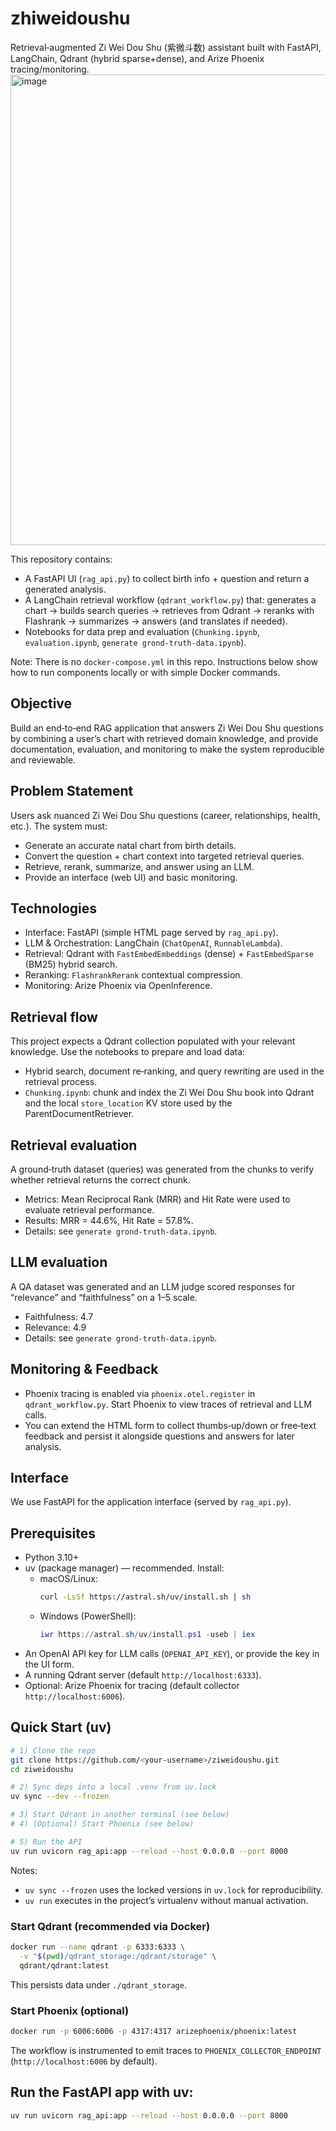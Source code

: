 # zhiweidoushu

Retrieval‑augmented Zi Wei Dou Shu (紫微斗数) assistant built with FastAPI, LangChain, Qdrant (hybrid sparse+dense), and Arize Phoenix tracing/monitoring.
<img width="1060" height="753" alt="image" src="https://github.com/user-attachments/assets/06a70640-dabe-4a04-aba5-e40c49772234" />

This repository contains:
- A FastAPI UI (`rag_api.py`) to collect birth info + question and return a generated analysis.
- A LangChain retrieval workflow (`qdrant_workflow.py`) that: generates a chart → builds search queries → retrieves from Qdrant → reranks with Flashrank → summarizes → answers (and translates if needed).
- Notebooks for data prep and evaluation (`Chunking.ipynb`, `evaluation.ipynb`, `generate grond-truth-data.ipynb`).

Note: There is no `docker-compose.yml` in this repo. Instructions below show how to run components locally or with simple Docker commands.

## Objective

Build an end‑to‑end RAG application that answers Zi Wei Dou Shu questions by combining a user’s chart with retrieved domain knowledge, and provide documentation, evaluation, and monitoring to make the system reproducible and reviewable.

## Problem Statement

Users ask nuanced Zi Wei Dou Shu questions (career, relationships, health, etc.). The system must:
- Generate an accurate natal chart from birth details.
- Convert the question + chart context into targeted retrieval queries.
- Retrieve, rerank, summarize, and answer using an LLM.
- Provide an interface (web UI) and basic monitoring.

## Technologies

- Interface: FastAPI (simple HTML page served by `rag_api.py`).
- LLM & Orchestration: LangChain (`ChatOpenAI`, `RunnableLambda`).
- Retrieval: Qdrant with `FastEmbedEmbeddings` (dense) + `FastEmbedSparse` (BM25) hybrid search.
- Reranking: `FlashrankRerank` contextual compression.
- Monitoring: Arize Phoenix via OpenInference.

## Retrieval flow
This project expects a Qdrant collection populated with your relevant knowledge. Use the notebooks to prepare and load data:
- Hybrid search, document re‑ranking, and query rewriting are used in the retrieval process.
- `Chunking.ipynb`: chunk and index the Zi Wei Dou Shu book into Qdrant and the local `store_location` KV store used by the ParentDocumentRetriever.

## Retrieval evaluation
A ground‑truth dataset (queries) was generated from the chunks to verify whether retrieval returns the correct chunk.
- Metrics: Mean Reciprocal Rank (MRR) and Hit Rate were used to evaluate retrieval performance.
- Results: MRR = 44.6%, Hit Rate = 57.8%.
- Details: see `generate grond-truth-data.ipynb`.

## LLM evaluation
A QA dataset was generated and an LLM judge scored responses for “relevance” and “faithfulness” on a 1–5 scale.
- Faithfulness: 4.7
- Relevance: 4.9
- Details: see `generate grond-truth-data.ipynb`.

## Monitoring & Feedback
- Phoenix tracing is enabled via `phoenix.otel.register` in `qdrant_workflow.py`. Start Phoenix to view traces of retrieval and LLM calls.
- You can extend the HTML form to collect thumbs‑up/down or free‑text feedback and persist it alongside questions and answers for later analysis.

## Interface
We use FastAPI for the application interface (served by `rag_api.py`).


## Prerequisites

- Python 3.10+
- uv (package manager) — recommended. Install:
  - macOS/Linux:
    ```bash
    curl -LsSf https://astral.sh/uv/install.sh | sh
    ```
  - Windows (PowerShell):
    ```powershell
    iwr https://astral.sh/uv/install.ps1 -useb | iex
    ```
- An OpenAI API key for LLM calls (`OPENAI_API_KEY`), or provide the key in the UI form.
- A running Qdrant server (default `http://localhost:6333`).
- Optional: Arize Phoenix for tracing (default collector `http://localhost:6006`).

## Quick Start (uv)

```bash
# 1) Clone the repo
git clone https://github.com/<your-username>/ziweidoushu.git
cd ziweidoushu

# 2) Sync deps into a local .venv from uv.lock
uv sync --dev --frozen

# 3) Start Qdrant in another terminal (see below)
# 4) (Optional) Start Phoenix (see below)

# 5) Run the API
uv run uvicorn rag_api:app --reload --host 0.0.0.0 --port 8000
```

Notes:
- `uv sync --frozen` uses the locked versions in `uv.lock` for reproducibility.
- `uv run` executes in the project’s virtualenv without manual activation.

### Start Qdrant (recommended via Docker)

```bash
docker run --name qdrant -p 6333:6333 \
  -v "$(pwd)/qdrant_storage:/qdrant/storage" \
  qdrant/qdrant:latest
```

This persists data under `./qdrant_storage`.

### Start Phoenix (optional)

```bash
docker run -p 6006:6006 -p 4317:4317 arizephoenix/phoenix:latest
```

The workflow is instrumented to emit traces to `PHOENIX_COLLECTOR_ENDPOINT` (`http://localhost:6006` by default).


##  Run the FastAPI app with uv:

```bash
uv run uvicorn rag_api:app --reload --host 0.0.0.0 --port 8000
```
